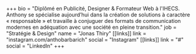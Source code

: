 +++
bio = "Diplômé en Publicité, Designer & Formateur Web à l'IHECS. Anthony se spécialise aujourd’hui dans la création de solutions à caractère « responsable » et travaille à conjuguer des formats de communication modernes en adéquation avec une société en pleine transition."
job = "Stratégie & Design"
name = "Jonas Thiry"
[[links]]
link = "instagram.com/anthobarbarich"
social = "Instagram"
[[links]]
link = "#"
social = "LinkedIn"
+++
